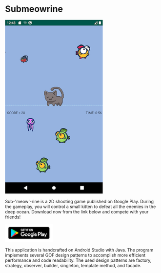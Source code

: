 # Submeowrine
![Gameplay screenshot](./app/src/main/res/raw/gameplay.png)

Sub-'meow'-rine is a 2D shooting game published on Google Play. During the gameplay, you will control a small kitten to defeat all the enemies in the deep ocean. Download now from the link below and compete with your friends!

[![Google Play badge][1]][2]

[1]:  ./app/src/main/res/raw/google-play-badge.png
[2]:  https://play.google.com/store/apps/details?id=com.catswarzone "Redirect to store page"

This application is handcrafted on Android Studio with Java. The program implements several GOF design patterns to accomplish more efficient performance and code readability. The used design patterns are factory, strategy, observer, builder, singleton, template method, and facade.